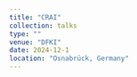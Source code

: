 ```yaml
---
title: "CRAI"
collection: talks
type: ""
venue: "DFKI"
date: 2024-12-1
location: "Osnabrück, Germany"
---
```


